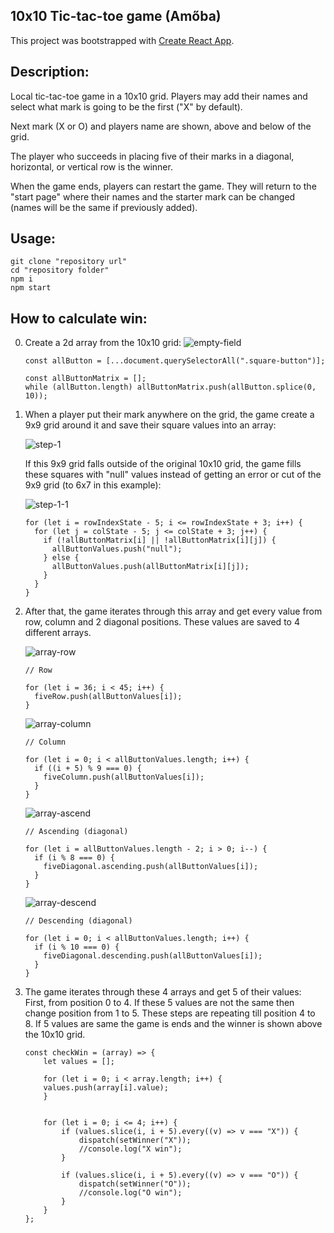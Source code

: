 ## 10x10 Tic-tac-toe game (Amőba)

This project was bootstrapped with [Create React App](https://github.com/facebook/create-react-app).

## Description:

Local tic-tac-toe game in a 10x10 grid. Players may add their names and select what mark is going to be the first ("X" by default).

Next mark (X or O) and players name are shown, above and below of the grid.

The player who succeeds in placing five of their marks in a diagonal, horizontal, or vertical row is the winner.

When the game ends, players can restart the game. They will return to the "start page" where their names and the starter mark can be changed (names will be the same if previously added).

## Usage:

```
git clone "repository url"
cd "repository folder"
npm i
npm start
```

## How to calculate win:

0.  Create a 2d array from the 10x10 grid:
    ![empty-field](img/empty-field.jpg)

    ```
    const allButton = [...document.querySelectorAll(".square-button")];

    const allButtonMatrix = [];
    while (allButton.length) allButtonMatrix.push(allButton.splice(0, 10));
    ```

1.  When a player put their mark anywhere on the grid, the game create a 9x9 grid around it and save their square values into an array:

    ![step-1](img/step-1.jpg)

    If this 9x9 grid falls outside of the original 10x10 grid, the game fills these squares with "null" values instead of getting an error or cut of the 9x9 grid (to 6x7 in this example):

    ![step-1-1](img/step-1-1.jpg)

    ```
    for (let i = rowIndexState - 5; i <= rowIndexState + 3; i++) {
      for (let j = colState - 5; j <= colState + 3; j++) {
        if (!allButtonMatrix[i] || !allButtonMatrix[i][j]) {
          allButtonValues.push("null");
        } else {
          allButtonValues.push(allButtonMatrix[i][j]);
        }
      }
    }
    ```

2.  After that, the game iterates through this array and get every value from row, column and 2 diagonal positions. These values are saved to 4 different arrays.

    ![array-row](img/array-row.jpg)

    ```
    // Row

    for (let i = 36; i < 45; i++) {
      fiveRow.push(allButtonValues[i]);
    }
    ```

    ![array-column](img/array-column.jpg)

    ```
    // Column

    for (let i = 0; i < allButtonValues.length; i++) {
      if ((i + 5) % 9 === 0) {
        fiveColumn.push(allButtonValues[i]);
      }
    }
    ```

    ![array-ascend](img/array-ascend.jpg)

    ```
    // Ascending (diagonal)

    for (let i = allButtonValues.length - 2; i > 0; i--) {
      if (i % 8 === 0) {
        fiveDiagonal.ascending.push(allButtonValues[i]);
      }
    }
    ```

    ![array-descend](img/array-descend.jpg)

    ```
    // Descending (diagonal)

    for (let i = 0; i < allButtonValues.length; i++) {
      if (i % 10 === 0) {
        fiveDiagonal.descending.push(allButtonValues[i]);
      }
    }
    ```

3.  The game iterates through these 4 arrays and get 5 of their values:\
    First, from position 0 to 4. If these 5 values are not the same then change position from 1 to 5. These steps are repeating till position 4 to 8. If 5 values are same the game is ends and the winner is shown above the 10x10 grid.

        const checkWin = (array) => {
            let values = [];

            for (let i = 0; i < array.length; i++) {
            values.push(array[i].value);
            }


            for (let i = 0; i <= 4; i++) {
                if (values.slice(i, i + 5).every((v) => v === "X")) {
                    dispatch(setWinner("X"));
                    //console.log("X win");
                }

                if (values.slice(i, i + 5).every((v) => v === "O")) {
                    dispatch(setWinner("O"));
                    //console.log("O win");
                }
            }
        };
